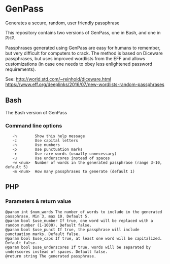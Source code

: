 # GenPass

Generates a secure, random, user friendly passphrase

This repository contains two versions of GenPass, one in Bash, and one in PHP.

Passphrases generated using GenPass are easy for humans to remember, but
very difficult for computers to crack. The method is based on Diceware
passphrases, but uses improved wordlists from the EFF and allows
customizations (in case one needs to obey less enlightened password
requirements).

See:
http://world.std.com/~reinhold/diceware.html
https://www.eff.org/deeplinks/2016/07/new-wordlists-random-passphrases

## Bash

The Bash version of GenPass

### Command line options
```
   -h        Show this help message
   -c        Use capital letters
   -n        Use numbers
   -p        Use punctuation marks
   -r        Use rare words (usually unnecessary)
   -u        Use underscores instead of spaces
   -w <num>  Number of words in the generated passphrase (range 3-10, default 5)
   -m <num>  How many passphrases to generate (default 1)
```

## PHP

### Parameters & return value
```
@param int $num_words The number of words to include in the generated passphrase. Min 3, max 10. Default 5.
@param bool $use_number If true, one word will be replaced with a random number (1-1000). Default false.
@param bool $use_punct If true, the passphrase will include punctuation marks. Default false.
@param bool $use_caps If true, at least one word will be capitalized. Default false.
@param bool $use_underscores If true, words will be separated by underscores instead of spaces. Default false.
@return string The generated passphrase.
```